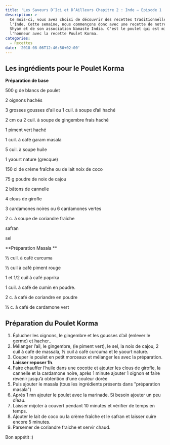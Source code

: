 ```yaml
---
title: 'Les Saveurs D’Ici et D’Ailleurs Chapitre 2 : Inde – Episode 1 : Poulet Korma'
description: >-
  Ce mois-ci, vous avez choisi de découvrir des recettes traditionnelles de
  l'Inde. Cette semaine, nous commençons donc avec une recette de notre Cuistot
  Shyam et de son association Namaste India. C'est le poulet qui est mis à
  l'honneur avec la recette Poulet Korma.
categories:
  - Recettes
date: '2018-08-06T12:46:50+02:00'
---
```

## Les ingrédients pour le Poulet Korma

**Préparation de base**

500 g de blancs de poulet

2  oignons hachés

3 grosses gousses d'ail ou 1 cuil. à soupe d’ail haché

2 cm ou 2 cuil. à soupe de gingembre frais haché

1 piment  vert haché

1 cuil. à café garam masala

5 cuil. à soupe huile

1 yaourt nature (grecque)

150 cl de crème fraîche ou de lait noix de coco

75 g poudre de noix de cajou

2 bâtons de cannelle

4 clous de girofle

3 cardamones noires ou 6 cardamones vertes

2 c. à soupe de coriandre fraîche

safran 

sel

**Préparation Masala
**

½ cuil. à café curcuma

½ cuil à café piment rouge

 1 et 1/2  cuil à café paprika

1 cuil.  à café de cumin en poudre.

2 c. à café de coriandre en poudre

½ c. à café de cardamone vert



## Préparation du Poulet Korma

1. Éplucher les oignons, le gingembre  et les gousses d’ail (enlever le germe) et hacher..
2. Mélanger l’ail, le gingembre, (le piment vert), le sel, la noix de cajou, 2 cuil à café de massala, ½ cuil  à café curcuma  et le yaourt nature.
3. Couper le poulet en petit morceaux et mélanger les avec la préparation. **Laisser reposer 1h**.
4. Faire chauffer l’huile dans une cocotte et ajouter les clous de girofle, la cannelle et la cardamone noire, après 1 minute ajouter 1 oignon et faire revenir jusqu’à obtention d’une couleur dorée 
5. Puis ajouter le masala (tous les ingrédients présents dans "préparation masala")
6. Après 1 mn ajouter le poulet avec la marinade. Si besoin ajouter un peu d’eau.
7. Laisser mijoter à couvert pendant 10 minutes et vérifier de temps en temps.
8. Ajouter le lait de coco ou la crème fraîche et le safran et laisser cuire encore 5 minutes.
9. Parsemer de coriandre fraiche et servir chaud.

Bon appétit :)
